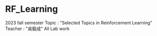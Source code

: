 # RF_Learning
2023 fall semester 
Topic : "Selected Topics in Reinforcement Learning" Teacher : "吳毅成"
All Lab work